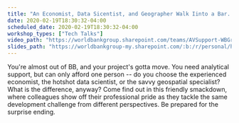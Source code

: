 ```yaml
---
title: "An Economist, Data Sicentist, and Geographer Walk Iinto a Bar..."
date: 2020-02-19T18:30:32-04:00
scheduled_date: 2020-02-19T18:30:32-04:00
workshop_types: ["Tech Talks"]
video_path: "https://worldbankgroup.sharepoint.com/teams/AVSupport-WBGroup/Recordings/Forms/AllItems.aspx?id=%2Fteams%2FAVSupport%2DWBGroup%2FRecordings%2FGCS%20Recordings%20Res%20311419%2F2019%5F12%5F02%20GGSCE%20Tech%20Talks%2Emp4&amp;parent=%2Fteams%2FAVSupport%2DWBGroup%2FRecordings%2FGCS%20Recordings%20Res%20311419&amp;p=true&amp;ct=1578682813724&amp;or=OWA-NT&amp;cid=aa00c4fa-ba48-33a6-ab30-c39484ca5abf&amp;originalPath=aHR0cHM6Ly93b3JsZGJhbmtncm91cC5zaGFyZXBvaW50LmNvbS86djovdC9BVlN1cHBvcnQtV0JHcm91cC9FZTJSNERJNDNwQkpnWC0ySWYxZnFMVUJIQjNOeHBxZVRKUjljZHlnLUZPVEVRP3J0aW1lPVpicGdVXy1WMTBn"
slides_path: "https://worldbankgroup-my.sharepoint.com/:b:/r/personal/hkrambeck_worldbank_org/Documents/00%20-%20Labs/%200%20SD%20Data%20Lab%20-%20Shared/Event%20and%20Activity%20Summaries/2019-12%20SD%20Tech%20Talk/2019-12%20SD%20Tech%20Talk%20Slides.pdf?csf=1&amp;e=gT485f"
---
```


You're almost out of BB, and your project's gotta move. You need analytical support, but can only afford one person -- do you choose the experienced economist, the hotshot data scientist, or the savvy geospatial specialist? What is the difference, anyway? Come find out in this friendly smackdown, where colleagues show off their professional pride as they tackle the same development challenge from different perspectives. Be prepared for the surprise ending.